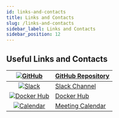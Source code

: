 ```yaml
---
id: links-and-contacts
title: Links and Contacts
slug: /links-and-contacts
sidebar_label: Links and Contacts
sidebar_position: 12
---
```


## Useful Links and Contacts

| [![GitHub](https://github.githubassets.com/favicons/favicon.svg)](https://github.com/mlcraft-io/mlcraft) | [GitHub Repository](https://github.com/mlcraft-io/mlcraft)   |
| :---: | --- |
| [![Slack](https://a.slack-edge.com/80588/marketing/img/meta/favicon-32.png)](https://join.slack.com/t/mlcraft/shared_invite/zt-1x2gxwn37-J3tTvCR5xSFVfxwUU_YKtg) | [Slack Channel](https://join.slack.com/t/mlcraft/shared_invite/zt-1x2gxwn37-J3tTvCR5xSFVfxwUU_YKtg) |
| [![Docker Hub](https://hub.docker.com/favicon.ico)](https://hub.docker.com/u/mlcraft) | [Docker Hub](https://hub.docker.com/u/mlcraft) |
| [![Calendar](https://cal.com/favicon.ico)](https://cal.com/synmetrix/30min) | [Meeting Calendar](https://cal.com/synmetrix/30min) |
